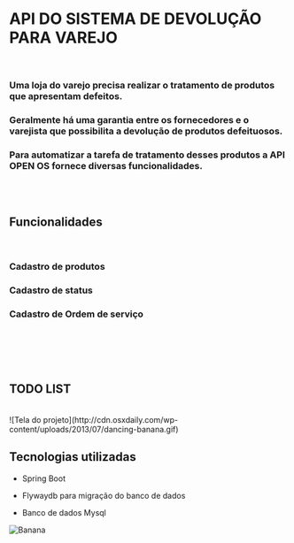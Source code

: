 <h1>API DO SISTEMA DE DEVOLUÇÃO PARA VAREJO</h1>
</br>
<h3>Uma loja do varejo precisa realizar o tratamento de produtos que apresentam defeitos.</h3>
<h3>Geralmente há uma garantia entre os fornecedores e o varejista que possibilita a devolução de produtos defeituosos.</h3>
<h3>Para automatizar a tarefa de tratamento desses produtos a API OPEN OS fornece diversas funcionalidades.</h3>
</br>
</br>
<h2> Funcionalidades</h2>
</br>
<h3>Cadastro de produtos</h3>
<h3>Cadastro de status</h3>
<h3>Cadastro de Ordem de serviço</h3>
</br>
</br>
</br>
</br>
<h2> TODO LIST</h2>
</br>
![Tela do projeto](http://cdn.osxdaily.com/wp-content/uploads/2013/07/dancing-banana.gif)

<h2> Tecnologias utilizadas</h2>

<ul>
	<li>Spring Boot</li>
</ul>

<ul>	
	<li>Flywaydb para migração do banco de dados</li>
</ul>

<ul>	
	<li>Banco de dados Mysql</li>
</ul>	


![Banana](https://user-images.githubusercontent.com/3955746/76990330-8f2d3600-6926-11ea-8564-5770c3c2f70c.jpg "Olha a banana dançando!")